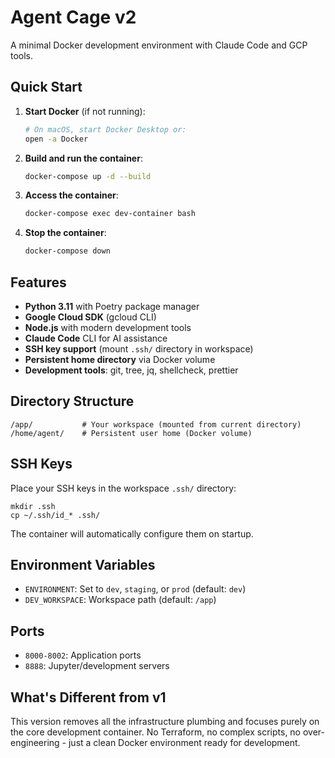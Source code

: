 # Agent Cage v2

A minimal Docker development environment with Claude Code and GCP tools.

## Quick Start

1. **Start Docker** (if not running):
   ```bash
   # On macOS, start Docker Desktop or:
   open -a Docker
   ```

2. **Build and run the container**:
   ```bash
   docker-compose up -d --build
   ```

3. **Access the container**:
   ```bash
   docker-compose exec dev-container bash
   ```

4. **Stop the container**:
   ```bash
   docker-compose down
   ```

## Features

- **Python 3.11** with Poetry package manager
- **Google Cloud SDK** (gcloud CLI)
- **Node.js** with modern development tools
- **Claude Code** CLI for AI assistance
- **SSH key support** (mount `.ssh/` directory in workspace)
- **Persistent home directory** via Docker volume
- **Development tools**: git, tree, jq, shellcheck, prettier

## Directory Structure

```
/app/           # Your workspace (mounted from current directory)
/home/agent/    # Persistent user home (Docker volume)
```

## SSH Keys

Place your SSH keys in the workspace `.ssh/` directory:
```
mkdir .ssh
cp ~/.ssh/id_* .ssh/
```

The container will automatically configure them on startup.

## Environment Variables

- `ENVIRONMENT`: Set to `dev`, `staging`, or `prod` (default: `dev`)
- `DEV_WORKSPACE`: Workspace path (default: `/app`)

## Ports

- `8000-8002`: Application ports
- `8888`: Jupyter/development servers

## What's Different from v1

This version removes all the infrastructure plumbing and focuses purely on the core development container. No Terraform, no complex scripts, no over-engineering - just a clean Docker environment ready for development.